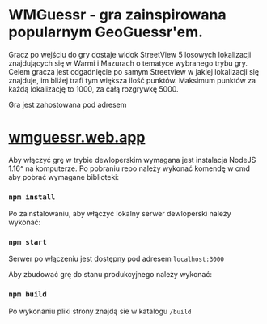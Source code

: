 # WMGuessr - gra zainspirowana popularnym GeoGuessr'em.

Gracz po wejściu do gry dostaje widok StreetView 5 losowych lokalizacji znajdujących się w Warmi i Mazurach o tematyce wybranego trybu gry. Celem gracza jest odgadnięcie po samym Streetview w jakiej lokalizacji się znajduje, im bliżej trafi tym większa ilość punktów. Maksimum punktów za każdą lokalizację to 1000, za całą rozgrywkę 5000.

Gra jest zahostowana pod adresem

# [wmguessr.web.app](https://wmguessr.web.app)

Aby włączyć grę w trybie dewloperskim wymagana jest instalacja NodeJS 1.16^ na komputerze.
Po pobraniu repo należy wykonać komendę w cmd aby pobrać wymagane biblioteki:

### `npm install`

Po zainstalowaniu, aby włączyć lokalny serwer dewloperski należy wykonać:

### `npm start`

Serwer po włączeniu jest dostępny pod adresem `localhost:3000`

Aby zbudować grę do stanu produkcyjnego należy wykonać:

### `npm build`

Po wykonaniu pliki strony znajdą sie w katalogu `/build`
